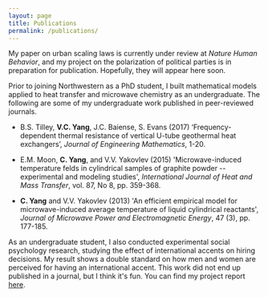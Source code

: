 ```yaml
---
layout: page
title: Publications
permalink: /publications/
---
```


My paper on urban scaling laws is currently under review at _Nature Human Behavior_, and my project on the polarization of political parties is in preparation for publication. Hopefully, they will appear here soon. 

Prior to joining Northwestern as a PhD student, I built mathematical models applied to heat transfer and microwave chemistry as an undergraduate. The following are some of my undergraduate work published in peer-reviewed journals. 

* B.S. Tilley, **V.C. Yang**, J.C. Baiense, S. Evans (2017) ‘Frequency-dependent thermal resistance of vertical U-tube geothermal heat exchangers’, _Journal of Engineering Mathematics_, 1-20.

* E.M. Moon, **C. Yang**, and V.V. Yakovlev (2015) 'Microwave-induced temperature felds in cylindrical samples of graphite powder -- experimental and modeling studies', _International Journal of Heat and Mass Transfer_, vol. 87, No 8, pp. 359-368.

* **C. Yang** and V.V. Yakovlev (2013) 'An efficient empirical model for microwave-induced average temperature of liquid cylindrical reactants', _Journal of Microwave Power and Electromagnetic Energy_, 47 (3), pp. 177-185.


As an undergraduate student, I also conducted experimental social psychology research, studying the effect of international accents on hiring decisions. My result shows a double standard on how men and women are perceived for having an international accent. This work did not end up published in a journal, but I think it's fun. You can find my project report [here](https://web.wpi.edu/Pubs/E-project/Available/E-project-043012-143024/unrestricted/Accent_Study_Final_Report.pdf).
